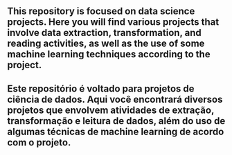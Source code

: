 This repository is focused on data science projects. Here you will find various projects that involve data extraction, transformation, and reading activities, as well as the use of some machine learning techniques according to the project.
---
Este repositório é voltado para projetos de ciência de dados. Aqui você encontrará diversos projetos que envolvem atividades de extração, transformação e leitura de dados, além do uso de algumas técnicas de machine learning de acordo com o projeto.
---
